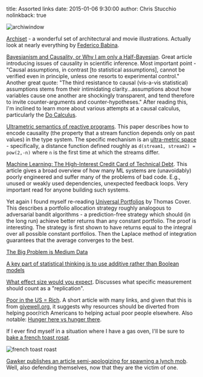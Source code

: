 title: Assorted links
date: 2015-01-06 9:30:00
author: Chris Stucchio
nolinkback: true

![archiwindow](http://payload246.cargocollective.com/1/13/424998/7220369/01_the-shining-01_905.jpg)

[Archiset](http://federicobabina.com/ARCHISET) - a wonderful set of architectural and movie illustrations. Actually look at nearly everything by [Federico Babina](http://federicobabina.com/).

[Bayesianism and Causality, or Why I am only a Half-Bayesian](http://ftp.cs.ucla.edu/pub/stat_ser/r284-reprint.pdf). Great article introducing issues of causality in scientific inference. Most important point - "Causal assumptions, in contrast [to statistical assumptions], cannot be verified even in principle, unless one resorts to experimental control." Another great quote: "The third resistance to causal (vis-a-vis statistical) assumptions stems from their intimidating clarity...assumptions about how variables cause one another are shockingly transparent, and tend therefore to invite counter-arguments and counter-hypotheses." After reading this, I'm inclined to learn more about various attempts at a causal calculus, particularly the [Do Calculus](http://arxiv.org/pdf/1305.5506v1.pdf).

[Ultrametric semantics of reactive programs](http://research.microsoft.com/pubs/135433/frp-lics11.pdf). This paper describes how to encode causality (the property that a stream function depends only on past values) in the type system. The specific mechanism is an [ultra-metric space](https://en.wikipedia.org/wiki/Ultrametric_space) - specifically, a distance function defined roughly as `d(stream1, stream2) = pow(2,-n)` where `n` is the first time at which the streams differ.

[Machine Learning: The High-Interest Credit Card of Technical Debt](https://static.googleusercontent.com/media/research.google.com/en//pubs/archive/43146.pdf). This article gives a broad overview of how many ML systems are (unavoidably) poorly engineered and suffer many of the problems of bad code. E.g., unused or weakly used dependencies, unexpected feedback loops. Very important read for anyone building such systems.

Yet again I found myself re-reading [Universal Portfolios](http://www-isl.stanford.edu/~cover/papers/paper93.pdf) by Thomas Cover. This describes a portfolio allocation strategy roughly analogous to adversarial bandit algorithms - a prediction-free strategy which should (in the long run) achieve better returns than any constant portfolio. The proof is interesting. The strategy is first shown to have returns equal to the integral over all possible constant portfolios. Then the Laplace method of integration guarantees that the average converges to the best.

[The Big Problem is Medium Data](http://highscalability.com/blog/2014/12/17/the-big-problem-is-medium-data.html)

[A key part of statistical thinking is to use additive rather than Boolean models](http://andrewgelman.com/2014/12/18/key-part-statistical-thinking-use-additive-rather-boolean-models/)

[What effect size would you expect](http://blog.dansimons.com/2013/03/what-effect-size-would-you-expect.html). Discusses what specific measurement should count as a "replication".

[Poor in the US = Rich](http://blog.givewell.org/2009/11/27/poor-in-the-us-rich/). A short article with many links, and given that this is from [givewell.org](http://givewell.org), it suggests why resources should be diverted from helping poor/rich Americans to helping actual poor people elsewhere. Also notable: [Hunger here vs hunger there](http://blog.givewell.org/2009/11/26/hunger-here-vs-hunger-there/).

If I ever find myself in a situation where I have a gas oven, I'll be sure to [bake a french toast rosat](https://imgur.com/gallery/MPQDR).

![french toast roast](https://i.imgur.com/molopdl.jpg)

[Gawker publishes an article semi-apologizing for spawning a lynch mob](http://gawker.com/justine-sacco-is-good-at-her-job-and-how-i-came-to-pea-1653022326). Well, also defending themselves, now that they are the victim of one.
